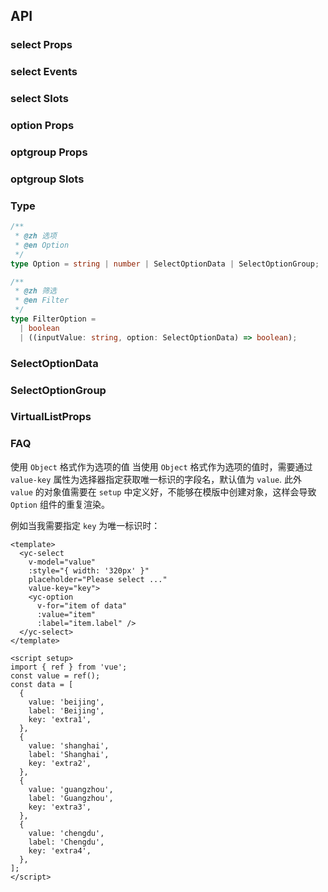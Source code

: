## API

### select Props

<field-table :data="selectProps"/>

### select Events

<field-table :data="selectEvents" type="emits" />

### select Slots

<field-table :data="selectSlots"  type="slots"/>

### option Props

<field-table :data="optionProps"/>

### optgroup Props

<field-table :data="optgroupProps"/>

### optgroup Slots

<field-table :data="optgroupSlots"  type="slots"/>

### Type

```typescript
/**
 * @zh 选项
 * @en Option
 */
type Option = string | number | SelectOptionData | SelectOptionGroup;

/**
 * @zh 筛选
 * @en Filter
 */
type FilterOption =
  | boolean
  | ((inputValue: string, option: SelectOptionData) => boolean);
```

### SelectOptionData

<field-table :data="selectOptionDataProps"/>

### SelectOptionGroup

<field-table :data="selectOptionGroupProps"/>

### VirtualListProps

<field-table :data="virtualListPropsProps"/>

### FAQ

使用 `Object` 格式作为选项的值
当使用 `Object` 格式作为选项的值时，需要通过 `value-key` 属性为选择器指定获取唯一标识的字段名，默认值为 `value`.
此外 `value` 的对象值需要在 `setup` 中定义好，不能够在模版中创建对象，这样会导致 `Option` 组件的重复渲染。

例如当我需要指定 `key` 为唯一标识时：

```vue
<template>
  <yc-select
    v-model="value"
    :style="{ width: '320px' }"
    placeholder="Please select ..."
    value-key="key">
    <yc-option
      v-for="item of data"
      :value="item"
      :label="item.label" />
  </yc-select>
</template>

<script setup>
import { ref } from 'vue';
const value = ref();
const data = [
  {
    value: 'beijing',
    label: 'Beijing',
    key: 'extra1',
  },
  {
    value: 'shanghai',
    label: 'Shanghai',
    key: 'extra2',
  },
  {
    value: 'guangzhou',
    label: 'Guangzhou',
    key: 'extra3',
  },
  {
    value: 'chengdu',
    label: 'Chengdu',
    key: 'extra4',
  },
];
</script>
```

<script setup>
import { ref } from 'vue';

const selectProps = ref([
  {
    name: 'multiple',
    desc: '是否开启多选模式（多选模式默认开启搜索）',
    type: 'boolean',
    value: '`false`',
  },
  {
    name: 'model-value (v-model)',
    desc: '绑定值',
    type: 'string | number | boolean | Record<string, any> | (string | number | boolean | Record<string, any>)[]',
    value: '-',
  },
  {
    name: 'default-value',
    desc: '默认值（非受控模式）',
    type: 'string | number | boolean | Record<string, unknown> | (string | number | boolean | Record<string, unknown>)[]',
    value: '`\'\' | []`',
  },
  {
    name: 'input-value (v-model)',
    desc: '输入框的值',
    type: 'string',
    value: '-',
  },
  {
    name: 'default-input-value',
    desc: '输入框的默认值（非受控模式）',
    type: 'string',
    value: '`\'\'`',
  },
  {
    name: 'size',
    desc: '选择框的大小',
    type: '\'mini\' | \'small\' | \'medium\' | \'large\'',
    value: '`\'medium\'`',
  },
  {
    name: 'placeholder',
    desc: '占位符',
    type: 'string',
    value: '-',
  },
  {
    name: 'loading',
    desc: '是否为加载中状态',
    type: 'boolean',
    value: '`false`',
  },
  {
    name: 'disabled',
    desc: '是否禁用',
    type: 'boolean',
    value: '`false`',
  },
  {
    name: 'error',
    desc: '是否为错误状态',
    type: 'boolean',
    value: '`false`',
  },
  {
    name: 'allow-clear',
    desc: '是否允许清空',
    type: 'boolean',
    value: '`false`',
  },
  {
    name: 'allow-search',
    desc: '是否允许搜索',
    type: 'boolean | { retainInputValue?: boolean }',
    value: '`false` (single) | `true` (multiple)',
  },
  {
    name: 'allow-create',
    desc: '是否允许创建',
    type: 'boolean',
    value: '`false`',
  },
  {
    name: 'max-tag-count',
    desc: '多选模式下，最多显示的标签数量。0 表示不限制',
    type: 'number',
    value: '0',
  },
  {
    name: 'popup-container',
    desc: '弹出框的挂载容器',
    type: 'string | HTMLElement',
    value: '-',
  },
  {
    name: 'bordered',
    desc: '是否显示输入框的边框',
    type: 'boolean',
    value: '`true`',
  },
  {
    name: 'default-active-first-option',
    desc: '是否在无值时默认选择第一个选项',
    type: 'boolean',
    value: '`true`)',
  },
  {
    name: 'popup-visible (v-model)',
    desc: '是否显示下拉菜单',
    type: 'boolean',
    value: '-',
  },
  {
    name: 'default-popup-visible',
    desc: '弹出框默认是否可见（非受控模式）',
    type: 'boolean',
    value: '`false`',
  },
  {
    name: 'unmount-on-close',
    desc: '是否在下拉菜单关闭时销毁元素',
    type: 'boolean',
    value: '`false`',
  },
  {
    name: 'filter-option',
    desc: '是否过滤选项',
    type: 'boolean | ((inputValue: string, option: SelectOptionData) => boolean)',
    value: '`true`',
  },
  {
    name: 'options',
    desc: '选项数据',
    type: '(string | number | boolean | SelectOptionData | SelectOptionGroup)[]',
    value: '`[]`',
  },
  {
    name: 'virtual-list-props',
    desc: '传递虚拟列表属性，传入此参数以开启虚拟滚动 VirtualListProps',
    type: 'VirtualListProps',
    value: '-',
  },
  {
    name: 'trigger-props',
    desc: '下拉菜单的触发器属性',
    type: 'TriggerProps',
    value: '-',
  },
  {
    name: 'format-label',
    desc: '格式化显示内容',
    type: '(data: SelectOptionData) => string',
    value: '-',
  },
  {
    name: 'fallback-option',
    desc: '自定义值中不存在的选项',
    type: 'boolean | ((value: string | number | boolean | Record<string, unknown>) => SelectOptionData)',
    value: '`true`',
  },
  {
    name: 'show-extryc-options',
    desc: '是否在下拉菜单中显示额外选项',
    type: 'boolean',
    value: '`true`',
  },
  {
    name: 'value-key',
    desc: '用于确定选项键值的属性名',
    type: 'string',
    value: '`\'value\'`',
  },
  {
    name: 'search-delay',
    desc: '触发搜索事件的延迟时间',
    type: 'number',
    value: '`500`',
  },
  {
    name: 'limit',
    desc: '多选时最多的选择个数',
    type: 'number',
    value: '`0`',
  },
  {
    name: 'field-names',
    desc: '自定义 SelectOptionData 中的字段',
    type: 'SelectFieldNames',
    value: '-',
  },
  {
    name: 'scrollbar',
    desc: '是否开启虚拟滚动条',
    type: 'boolean',
    value: '`true`',
  },
  {
    name: 'show-header-on-empty',
    desc: '空状态时是否显示header',
    type: 'boolean',
    value: '`false`',
  },
  {
    name: 'show-footer-on-empty',
    desc: '空状态时是否显示footer',
    type: 'boolean',
    value: '`false`',
  },
  {
    name: 'tag-nowrap',
    desc: '标签内容不换行',
    type: 'boolean',
    value: '`false`)',
  },
]);

const selectEvents = ref([
  {
    name: 'change',
    desc: '值发生改变时触发',
    type: '(value: string | number | boolean | Record<string, any> | (string | number | boolean | Record<string, any>)[]) => void',
  },
  {
    name: 'input-value-change',
    desc: '输入框的值发生改变时触发',
    type: '(inputValue: string) => void',
  },
  {
    name: 'popup-visible-change',
    desc: '下拉框的显示状态改变时触发',
    type: '(visible: boolean) => void',
  },
  {
    name: 'clear',
    desc: '点击清除按钮时触发',
    type: '() => void',
  },
  {
    name: 'remove',
    desc: '点击标签的删除按钮时触发',
    type: '(removed: string | number | boolean | Record<string, any> | undefined) => void',
  },
  {
    name: 'search',
    desc: '用户搜索时触发',
    type: '(inputValue: string) => void',
  },
  {
    name: 'dropdown-scroll',
    desc: '下拉菜单发生滚动时触发',
    type: '() => void',
  },
  {
    name: 'dropdown-reach-bottom',
    desc: '下拉菜单滚动到底部时触发',
    type: '() => void',
  },
  {
    name: 'exceed-limit',
    desc: '多选超出限制时触发',
    type: '(value: string | number | boolean | Record<string, any> | undefined, ev: Event) => void',
  },
]);

const selectSlots = ref([
  {
    name: 'trigger',
    desc: '自定义触发元素',
  },
  {
    name: 'prefix',
    desc: '前缀元素',
  },
  {
    name: 'search-icon',
    desc: '选择框的搜索图标',
  },
  {
    name: 'loading-icon',
    desc: '选择框的加载中图标',
  },
  {
    name: 'arrow-icon',
    desc: '选择框的箭头图标',
  },
  {
    name: 'footer',
    desc: '下拉框的页脚',
  },
  {
    name: 'header',
    desc: '下拉框的页头',
  },
  {
    name: 'label',
    desc: '选择框的显示内容 (data: SelectOptionData)',
  },
  {
    name: 'option',
    desc: '选项内容 (data: SelectOptionData)',
  },
  {
    name: 'empty',
    desc: '选项为空时的显示内容',
  },
]);

const optionProps = ref([
  {
    name: 'value',
    desc: '选项值（如不填，会从内容中获取）',
    type: 'string | number | boolean | object',
    value: '-',
  },
  {
    name: 'label',
    desc: '选项标签（如不填，会从内容中获取）',
    type: 'string',
    value: '-',
  },
  {
    name: 'disabled',
    desc: '是否禁用',
    type: 'boolean',
    value: '`false`',
  },
  {
    name: 'tag-props',
    desc: '展示的标签属性',
    type: 'TagProps',
    value: '-',
  },
  {
    name: 'extra',
    desc: '额外数据。2.18.0 版本废弃，可使用对象形式的 value 扩展数据',
    type: 'object',
    value: '-',
  },
  {
    name: 'index',
    desc: '用于手动指定选项的 index',
    type: 'number',
    value: '-',
  },
]);

const optgroupProps = ref([
  {
    name: 'label',
    desc: '选项组的标题',
    type: 'string',
    value: '-',
  },
]);

const optgroupSlots = ref([
  {
    name: 'label',
    desc: '选项组的标题',
  },
]);

const selectOptionDataProps = ref([
  {
    name: 'value',
    desc: '选项值',
    type: 'string | number | boolean | Record<string, unknown>',
    value: '-',
  },
  {
    name: 'label',
    desc: '选项内容',
    type: 'string',
    value: '-',
  },
  {
    name: 'disabled',
    desc: '是否禁用',
    type: 'boolean',
    value: 'false',
  },
  {
    name: 'tagProps',
    desc: '选项对应的多选标签的属性',
    type: 'any',
    value: '-',
  },
  {
    name: 'render',
    desc: '自定义渲染',
    type: 'RenderFunction',
    value: '-',
  },
]);

const selectOptionGroupProps = ref([
  {
    name: 'isGroup',
    desc: '是否为选项组',
    type: 'true',
    value: '-',
  },
  {
    name: 'label',
    desc: '选项组标题',
    type: 'string',
    value: '-',
  },
  {
    name: 'options',
    desc: '选项组中的选项',
    type: 'SelectOption[]',
    value: '-',
  },
]);

const virtualListPropsProps = ref([
  {
    name: 'itemHeight（必填）',
    desc: '每一项的高度',
    type: 'number',
    value: '-',

  },
  {
    name: 'threshold',
    desc: '开启虚拟滚动的元素数量阈值，当数据数量小于阈值时不会开启虚拟滚动。',
    type: 'number',
    value: '-',

  },
]);

</script>
